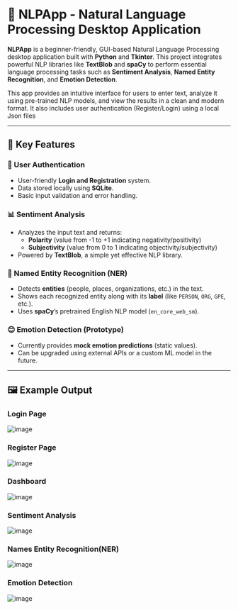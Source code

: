 # 🧠 NLPApp - Natural Language Processing Desktop Application

**NLPApp** is a beginner-friendly, GUI-based Natural Language Processing desktop application built with **Python** and **Tkinter**. This project integrates powerful NLP libraries like **TextBlob** and **spaCy** to perform essential language processing tasks such as **Sentiment Analysis**, **Named Entity Recognition**, and **Emotion Detection**.

This app provides an intuitive interface for users to enter text, analyze it using pre-trained NLP models, and view the results in a clean and modern format. It also includes user authentication (Register/Login) using a local Json files

---

## 🌟 Key Features

### 🔐 User Authentication
- User-friendly **Login and Registration** system.
- Data stored locally using **SQLite**.
- Basic input validation and error handling.

### 📊 Sentiment Analysis
- Analyzes the input text and returns:
  - **Polarity** (value from -1 to +1 indicating negativity/positivity)
  - **Subjectivity** (value from 0 to 1 indicating objectivity/subjectivity)
- Powered by **TextBlob**, a simple yet effective NLP library.

### 🧠 Named Entity Recognition (NER)
- Detects **entities** (people, places, organizations, etc.) in the text.
- Shows each recognized entity along with its **label** (like `PERSON`, `ORG`, `GPE`, etc.).
- Uses **spaCy**’s pretrained English NLP model (`en_core_web_sm`).

### 😊 Emotion Detection (Prototype)
- Currently provides **mock emotion predictions** (static values).
- Can be upgraded using external APIs or a custom ML model in the future.

---

## 🖼️ Example Output

### Login Page
![image](https://github.com/user-attachments/assets/4ed7ff55-6909-4952-b95c-da17825b977e)

### Register Page
![image](https://github.com/user-attachments/assets/608402a0-4596-412f-8cb0-1769a4cc02a3)

### Dashboard
![image](https://github.com/user-attachments/assets/5154ac06-db21-4d88-a118-69eaf77f64db)

### Sentiment Analysis
![image](https://github.com/user-attachments/assets/ed39b3a7-2272-4aff-af3e-3130316a3205)

### Names Entity Recognition(NER)
![image](https://github.com/user-attachments/assets/51a4ba22-ac59-4e64-a3fc-66dfe1c26ef3)

### Emotion Detection
![image](https://github.com/user-attachments/assets/b2778eb4-cb6f-4d46-a3ea-a7b3d6f03be1)


